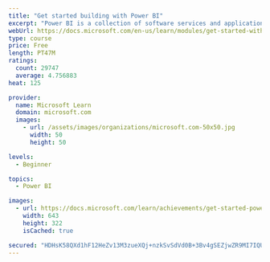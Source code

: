 ```yaml
---
title: "Get started building with Power BI"
excerpt: "Power BI is a collection of software services and applications that let you connect to all sorts of data sources and create compelling visuals and reports. You can benefit from receiving those reports, or you can share them with others inside or outside your organization. Learn the basics of Power BI, how its services and applications work together, and how they can be used to create or experience compelling visuals and analytics based on your data."
webUrl: https://docs.microsoft.com/en-us/learn/modules/get-started-with-power-bi/
type: course
price: Free
length: PT47M
ratings:
  count: 29747
  average: 4.756883
heat: 125

provider:
  name: Microsoft Learn
  domain: microsoft.com
  images:
    - url: /assets/images/organizations/microsoft.com-50x50.jpg
      width: 50
      height: 50

levels:
  - Beginner

topics:
  - Power BI

images:
  - url: https://docs.microsoft.com/learn/achievements/get-started-power-bi-social.png
    width: 643
    height: 322
    isCached: true

secured: "HDHsK58QXd1hF12HeZv13M3zueXQj+nzkSvSdVd0B+3Bv4gSEZjwZR9MI7IQU7cgane0Av7IS2N3+jE1Zk74TggijwI2ZB6rK0PfGXhJJiOfeQKv8MS+bZtnrTB24GpIwp7DoUxQ/XxVp+wEzVRffMRzR74jyRvRHwbZNtbgILUBlKvRMMBqlk1v74QlKcQO4Jte76M1XrpWJ0HVwhkFpLsOKDK5Un0+d+xKAjcLC1OC8o6j12dZ18Op4HttNrpwzhHOsBj5V9PGqYHxzPhUSvnmdLikdGL7laj9/htVnfkAFf0gvHJiUFuEdqkPFjJY2PLi7VWuf+lRqTdQFJT7oLHt7TPX2wnFMZmsoW9d+3CSYrV19Bi8CXoImpoYhcM1l/8S4acGQpTUfuYhgInEyIor9esDaNredzEWqBd7TtuU13+BYCHvX8IVJwVRkC4n;uGSW80oVGUAZddMhDiqjKA=="
---
```


